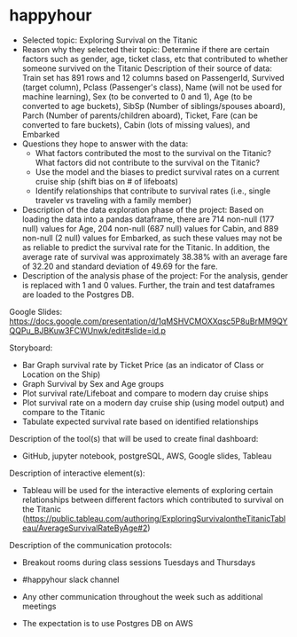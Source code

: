 # happyhour

- Selected topic: Exploring Survival on the Titanic
- Reason why they selected their topic: Determine if there are certain factors such as gender, age, ticket class, etc that contributed to whether someone survived on the Titanic
Description of their source of data: Train set has 891 rows and 12 columns based on PassengerId, Survived (target column), Pclass (Passenger's class), Name (will not be used for machine learning), Sex (to be converted to 0 and 1), Age (to be converted to age buckets), SibSp (Number of siblings/spouses aboard), Parch (Number of parents/children aboard), Ticket, Fare (can be converted to fare buckets), Cabin (lots of missing values), and Embarked
- Questions they hope to answer with the data: 
  - What factors contributed the most to the survival on the Titanic? What factors did not contribute to the survival on the Titanic?
  - Use the model and the biases to predict survival rates on a current cruise ship (shift bias on # of lifeboats)
  - Identify relationships that contribute to survival rates (i.e., single traveler vs traveling with a family member)
- Description of the data exploration phase of the project: Based on loading the data into a pandas dataframe, there are 714 non-null (177 null) values for Age, 204 non-null (687 null) values for Cabin, and 889 non-null (2 null) values for Embarked, as such these values may not be as reliable to predict the survival rate for the Titanic. In addition, the average rate of survival was approximately 38.38% with an average fare of 32.20 and standard deviation of 49.69 for the fare.
- Description of the analysis phase of the project: For the analysis, gender is replaced with 1 and 0 values. Further, the train and test dataframes are loaded to the Postgres DB.

Google Slides: https://docs.google.com/presentation/d/1qMSHVCMOXXqsc5P8uBrMM9QYQQPu_BJBKuw3FCWUnwk/edit#slide=id.p

Storyboard:

- Bar Graph survival rate by Ticket Price (as an indicator of Class or Location on the Ship)
- Graph Survival by Sex and Age groups
- Plot survival rate/Lifeboat and compare to modern day cruise ships 
- Plot survival rate on a modern day cruise ship (using model output) and compare to the Titanic  
- Tabulate expected survival rate based on identified relationships 

Description of the tool(s) that will be used to create final dashboard:

- GitHub, jupyter notebook, postgreSQL, AWS, Google slides, Tableau

Description of interactive element(s):

- Tableau will be used for the interactive elements of exploring certain relationships between different factors which contributed to survival on the Titanic (https://public.tableau.com/authoring/ExploringSurvivalontheTitanicTableau/AverageSurvivalRateByAge#2) 

Description of the communication protocols:

- Breakout rooms during class sessions Tuesdays and Thursdays
- #happyhour slack channel
- Any other communication throughout the week such as additional meetings


- The expectation is to use Postgres DB on AWS
